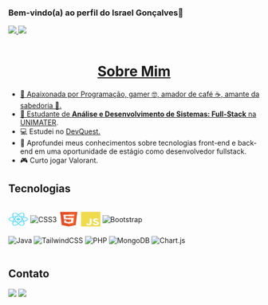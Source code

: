 ### Bem-vindo(a) ao perfil do Israel Gonçalves👋

<div>
   <a href="https://github.com/devemdobro">
   <img height="180em" src="https://github-readme-stats.vercel.app/api?username=israelkg&show_icons=true&theme=tokyonight&include_all_commits=true&count_private=true"/>
   <img height="180em" src="https://github-readme-stats.vercel.app/api/top-langs/?username=israelkg&layout=compact&langs_count=6&theme=tokyonight"/>
</div><br>

<h1 align="center"> Sobre Mim </h1>
<ul align="left">
   <li>🤠 Apaixonada por Programação, gamer 🤓, amador de café ☕, amante da sabedoria 📖.</li>
   <li>📓 Estudante de <strong>Análise e Desenvolvimento de Sistemas: Full-Stack</strong> na <a href="https://www.materdei.edu.br/pt" target="_blank" >UNIMATER</a>. </li>
   <li>💻 Estudei no <a href="https://github.com/devemdobro" target="_blank">DevQuest.</a></li>
   <li>🚀 Aprofundei meus conhecimentos sobre tecnologias front-end e back-end em uma oportunidade de estágio como desenvolvedor fullstack.</li>
   <li>🎮 Curto jogar Valorant.</li>
</ul>
    
## Tecnologias

<div style="display: inline_block"><br>
  <img align="center" alt="React" height="30" width="40" src="https://raw.githubusercontent.com/devicons/devicon/master/icons/react/react-original.svg">
  <img align="center" alt="CSS3" height="30" width="40" src="https://cdn.jsdelivr.net/gh/devicons/devicon/icons/css3/css3-original.svg">
  <img align="center" alt="HTML" height="30" width="40" src="https://raw.githubusercontent.com/devicons/devicon/master/icons/html5/html5-original.svg">
  <img align="center" alt="JavaScript" height="30" width="40" src="https://raw.githubusercontent.com/devicons/devicon/master/icons/javascript/javascript-plain.svg">
  <img align="center" alt="Bootstrap" height="30" width="40" src="https://cdn.jsdelivr.net/gh/devicons/devicon/icons/bootstrap/bootstrap-original.svg">
</div>

<div style="display: inline_block"><br>
  <img align="center" alt="Java" height="30" width="40" src="https://cdn.jsdelivr.net/gh/devicons/devicon/icons/java/java-original.svg">
  <img align="center" alt="TailwindCSS" height="30" width="40" src="https://cdn.jsdelivr.net/gh/devicons/devicon/icons/tailwindcss/tailwindcss-original.svg">
  <img align="center" alt="PHP" height="30" width="40" src="https://cdn.jsdelivr.net/gh/devicons/devicon/icons/php/php-original.svg">
  <img align="center" alt="MongoDB" height="30" width="40" src="https://cdn.jsdelivr.net/gh/devicons/devicon/icons/mongodb/mongodb-original.svg"> 
  <img align="center" alt="Chart.js" height="30" width="40" src="https://www.chartjs.org/media/logo-title.svg">
</div><br>


## Contato
<div> 
  <a href = "mailto:israeldev.net@gmail.com"><img src="https://img.shields.io/badge/-Gmail-%23333?style=for-the-badge&logo=gmail&logoColor=white" target="_blank"></a>
  <a href="https://www.linkedin.com/in/israel-gon%C3%A7alves-medeiros/" target="_blank"><img src="https://img.shields.io/badge/-LinkedIn-%230077B5?style=for-the-badge&logo=linkedin&logoColor=white" target="_blank"></a>
</div>




